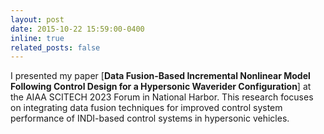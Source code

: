 ```yaml
---
layout: post
date: 2015-10-22 15:59:00-0400
inline: true
related_posts: false
---
```

I presented my paper [__Data Fusion-Based Incremental Nonlinear Model Following Control Design for a Hypersonic Waverider Configuration__] at the AIAA SCITECH 2023 Forum in National Harbor. This research focuses on integrating data fusion techniques for improved control system performance of INDI-based control systems in hypersonic vehicles.
